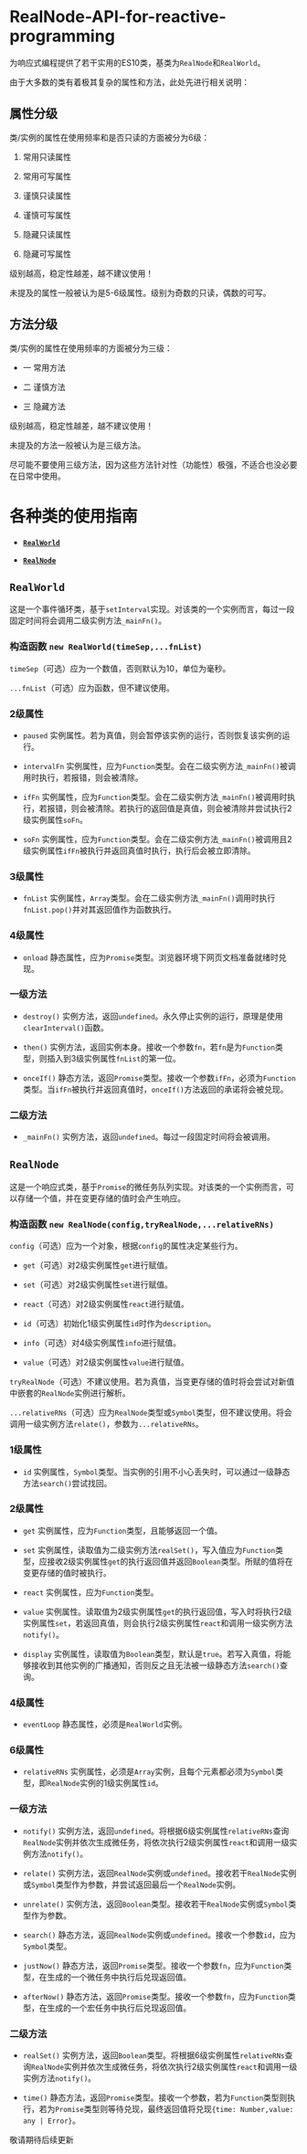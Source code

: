 # RealNode-API-for-reactive-programming

为响应式编程提供了若干实用的ES10类，基类为`RealNode`和`RealWorld`。

由于大多数的类有着极其复杂的属性和方法，此处先进行相关说明：

## 属性分级

类/实例的属性在使用频率和是否只读的方面被分为6级：

1. 常用只读属性

2. 常用可写属性

3. 谨慎只读属性

4. 谨慎可写属性

5. 隐藏只读属性

5. 隐藏可写属性

级别越高，稳定性越差，越不建议使用！

未提及的属性一般被认为是5-6级属性。级别为奇数的只读，偶数的可写。

## 方法分级

类/实例的属性在使用频率的方面被分为三级：

- 一 常用方法

- 二 谨慎方法

- 三 隐藏方法

级别越高，稳定性越差，越不建议使用！

未提及的方法一般被认为是三级方法。

尽可能不要使用三级方法，因为这些方法针对性（功能性）极强，不适合也没必要在日常中使用。

# 各种类的使用指南

- [**`RealWorld`**](#RealWorld)

- [**`RealNode`**](#RealNode)

## **`RealWorld`**

这是一个事件循环类，基于`setInterval`实现。对该类的一个实例而言，每过一段固定时间将会调用二级实例方法`_mainFn()`。

### 构造函数 `new RealWorld(timeSep,...fnList)`

`timeSep`（可选）应为一个数值，否则默认为10，单位为毫秒。

`...fnList`（可选）应为函数，但不建议使用。

### 2级属性

- `paused` 实例属性。若为真值，则会暂停该实例的运行，否则恢复该实例的运行。

- `intervalFn` 实例属性，应为`Function`类型。会在二级实例方法`_mainFn()`被调用时执行，若报错，则会被清除。

- `ifFn` 实例属性，应为`Function`类型。会在二级实例方法`_mainFn()`被调用时执行，若报错，则会被清除。若执行的返回值是真值，则会被清除并尝试执行2级实例属性`soFn`。

- `soFn` 实例属性，应为`Function`类型。会在二级实例方法`_mainFn()`被调用且2级实例属性`ifFn`被执行并返回真值时执行，执行后会被立即清除。

### 3级属性

- `fnList` 实例属性，`Array`类型。会在二级实例方法`_mainFn()`调用时执行`fnList.pop()`并对其返回值作为函数执行。

### 4级属性

- `onload` 静态属性，应为`Promise`类型。浏览器环境下网页文档准备就绪时兑现。

### 一级方法

- `destroy()` 实例方法，返回`undefined`。永久停止实例的运行，原理是使用`clearInterval()`函数。

- `then()` 实例方法，返回实例本身。接收一个参数`fn`，若`fn`是为`Function`类型，则插入到3级实例属性`fnList`的第一位。

- `onceIf()` 静态方法，返回`Promise`类型。接收一个参数`ifFn`，必须为`Function`类型。当`ifFn`被执行并返回真值时，`onceIf()`方法返回的承诺将会被兑现。

### 二级方法

- `_mainFn()` 实例方法，返回`undefined`。每过一段固定时间将会被调用。

## **`RealNode`**

这是一个响应式类，基于`Promise`的微任务队列实现。对该类的一个实例而言，可以存储一个值，并在变更存储的值时会产生响应。

### 构造函数 `new RealNode(config,tryRealNode,...relativeRNs)`

`config`（可选）应为一个对象，根据`config`的属性决定某些行为。

- `get`（可选）对2级实例属性`get`进行赋值。

- `set`（可选）对2级实例属性`set`进行赋值。

- `react`（可选）对2级实例属性`react`进行赋值。

- `id`（可选）初始化1级实例属性`id`时作为`description`。

- `info`（可选）对4级实例属性`info`进行赋值。

- `value`（可选）对2级实例属性`value`进行赋值。

`tryRealNode`（可选）不建议使用。若为真值，当变更存储的值时将会尝试对新值中嵌套的`RealNode`实例进行解析。

`...relativeRNs`（可选）应为`RealNode`类型或`Symbol`类型，但不建议使用。将会调用一级实例方法`relate()`，参数为`...relativeRNs`。

### 1级属性

- `id` 实例属性，`Symbol`类型。当实例的引用不小心丢失时，可以通过一级静态方法`search()`尝试找回。

### 2级属性

- `get` 实例属性，应为`Function`类型，且能够返回一个值。

- `set` 实例属性，读取值为二级实例方法`realSet()`，写入值应为`Function`类型，应接收2级实例属性`get`的执行返回值并返回`Boolean`类型。所赋的值将在变更存储的值时被执行。

- `react` 实例属性，应为`Function`类型。

- `value` 实例属性。读取值为2级实例属性`get`的执行返回值，写入时将执行2级实例属性`set`，若返回真值，则会执行2级实例属性`react`和调用一级实例方法`notify()`。

- `display` 实例属性，读取值为`Boolean`类型，默认是`true`。若写入真值，将能够接收到其他实例的广播通知，否则反之且无法被一级静态方法`search()`查询。

### 4级属性

- `eventLoop` 静态属性，必须是`RealWorld`实例。

### 6级属性

- `relativeRNs` 实例属性，必须是`Array`实例，且每个元素都必须为`Symbol`类型，即`RealNode`实例的1级实例属性`id`。

### 一级方法

- `notify()` 实例方法，返回`undefined`。将根据6级实例属性`relativeRNs`查询`RealNode`实例并依次生成微任务，将依次执行2级实例属性`react`和调用一级实例方法`notify()`。

- `relate()` 实例方法，返回`RealNode`实例或`undefined`。接收若干`RealNode`实例或`Symbol`类型作为参数，并尝试返回最后一个`RealNode`实例。

- `unrelate()` 实例方法，返回`Boolean`类型。接收若干`RealNode`实例或`Symbol`类型作为参数。

- `search()` 静态方法，返回`RealNode`实例或`undefined`。接收一个参数`id`，应为`Symbol`类型。

- `justNow()` 静态方法，返回`Promise`类型。接收一个参数`fn`，应为`Function`类型，在生成的一个微任务中执行后兑现返回值。

- `afterNow()` 静态方法，返回`Promise`类型。接收一个参数`fn`，应为`Function`类型，在生成的一个宏任务中执行后兑现返回值。

### 二级方法

- `realSet()` 实例方法，返回`Boolean`类型。将根据6级实例属性`relativeRNs`查询`RealNode`实例并依次生成微任务，将依次执行2级实例属性`react`和调用一级实例方法`notify()`。

- `time()` 静态方法，返回`Promise`类型。接收一个参数，若为`Function`类型则执行，若为`Promise`类型则等待兑现，最终返回值将兑现`{time: Number,value: any | Error}`。

敬请期待后续更新
